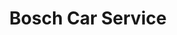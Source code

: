 ---
title: "Bosch Car Service"
url: /santiago-de-los-caballeros-santiago-rep-dom/bosch-car-service/
shop: reparación de automóviles
---